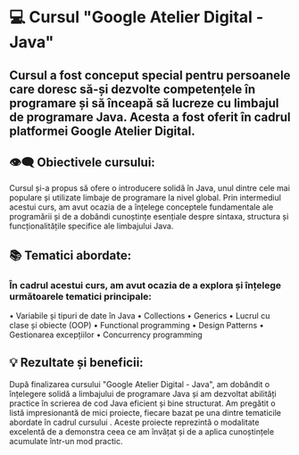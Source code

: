 # 💻 Cursul "Google Atelier Digital - Java" 

## Cursul a fost conceput special pentru persoanele care doresc să-și dezvolte competențele în programare și să înceapă să lucreze cu limbajul de programare Java. Acesta a fost oferit în cadrul platformei  Google Atelier Digital. 

## 👁️‍🗨️   Obiectivele cursului:

 Cursul și-a propus să ofere o introducere solidă în Java, unul dintre cele mai populare și utilizate limbaje de programare la nivel global. Prin intermediul acestui curs, am avut ocazia de a înțelege conceptele fundamentale ale programării și de a dobândi cunoștințe esențiale despre sintaxa, structura și funcționalitățile specifice ale limbajului Java.

## 📚   Tematici abordate:    
  
 ### În cadrul acestui curs, am avut ocazia de a explora și înțelege următoarele tematici principale:
 
• Variabile și tipuri de date în Java 
• Collections
• Generics
• Lucrul cu clase și obiecte (OOP)
• Functional programming
• Design Patterns
• Gestionarea excepțiilor 
• Concurrency programming


## 💡   Rezultate și beneficii:

 După finalizarea cursului "Google Atelier Digital - Java", am dobândit o înțelegere solidă a limbajului de programare Java și am dezvoltat abilități practice în scrierea de cod Java eficient și bine structurat. Am pregătit o listă impresionantă de mici proiecte, fiecare bazat pe una dintre tematicile abordate în cadrul cursului . Aceste proiecte reprezintă o modalitate excelentă de a demonstra ceea ce am învățat și de a aplica cunoștințele acumulate într-un mod practic.

